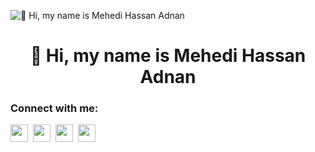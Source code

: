 ![👋 Hi, my name is Mehedi Hassan Adnan](https://user-images.githubusercontent.com/10498744/210012254-234538ff-d198-48aa-8964-37e6fd45d227.gif)

<div id="toc">
  <ul align="center" style="list-style: none">
    <summary>
      <h1>
        👋 Hi, my name is Mehedi Hassan Adnan 
      </h1>
    </summary>
  </ul>
</div>

**<h3 align="left">Connect with me:</h3>** 
<p align="left"><a href="[https://www.facebook.com/mehadihassan.adnan/](https://www.facebook.com/mehadihassan.adnan/)" target="_blank"><img src="https://img.shields.io/badge/Facebook-1877F2?style=flat-square&logo=facebook&logoColor=white" height="28" style="margin-right: 4px"></a> <a href="[https://github.com/mh-adnan](https://github.com/mh-adnan)" target="_blank"><img src="https://img.shields.io/badge/GitHub-100000?style=flat-square&logo=github&logoColor=white" height="28" style="margin-right: 4px"></a> <a href="[https://www.instagram.com/__i_m_adnan007](https://www.instagram.com/__i_m_adnan007)](https://www.instagram.com/__i_m_adnan007)" target="_blank"><img src="https://img.shields.io/badge/Instagram-E4405F?style=flat-square&logo=instagram&logoColor=white" height="28" style="margin-right: 4px"></a> <a href="https://www.linkedin.com/in/mehedi-hassan-adnan-8b1380170/" target="_blank"><img src="https://img.shields.io/badge/LinkedIn-0077B5?style=flat-square&logo=linkedin&logoColor=white" height="28" style="margin-right: 4px"></a>

